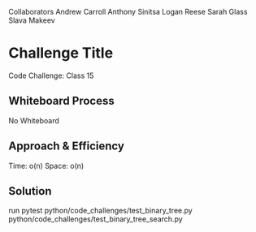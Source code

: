 Collaborators
Andrew Carroll
Anthony Sinitsa
Logan Reese
Sarah Glass
Slava Makeev

# Challenge Title
Code Challenge: Class 15

## Whiteboard Process
No Whiteboard

## Approach & Efficiency
Time: o(n)
Space: o(n)

## Solution
run pytest
python/code_challenges/test_binary_tree.py
python/code_challenges/test_binary_tree_search.py
